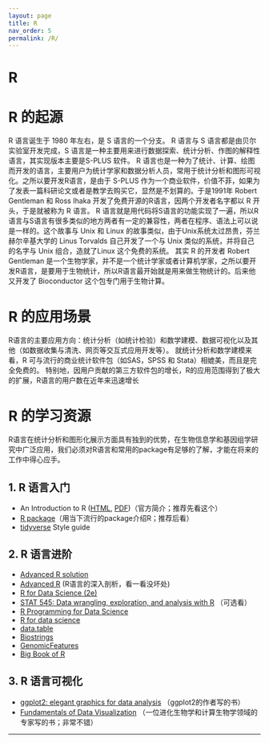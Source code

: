 ```yaml
---
layout: page
title: R
nav_order: 5
permalink: /R/
---
```


# R

# R 的起源
R 语言诞生于 1980 年左右，是 S 语言的一个分支。 R 语言与 S 语言都是由贝尔实验室开发完成，S 语言是一种主要用来进行数据探索、统计分析、作图的解释性语言，其实现版本主要是S-PLUS 软件。
R 语言也是一种为了统计、计算、绘图而开发的语言，主要用户为统计学家和数据分析人员，常用于统计分析和图形可视化。之所以要开发R语言，是由于 S-PLUS 作为一个商业软件，价值不菲，如果为了发表一篇科研论文或者是教学去购买它，显然是不划算的。于是1991年 Robert Gentleman 和 Ross Ihaka 开发了免费开源的R语言，因两个开发者名字都以 R 开头，于是就被称为 R 语言。
R 语言就是用代码将S语言的功能实现了一遍，所以R语言与S语言有很多类似的地方两者有一定的兼容性，两者在程序、语法上可以说是一样的。这个故事与 Unix 和 Linux 的故事类似，由于Unix系统太过昂贵，芬兰赫尔辛基大学的 Linus Torvalds 自己开发了一个与 Unix 类似的系统，并将自己的名字与 Unix 组合，造就了Linux 这个免费的系统。
其实 R 的开发者 Robert Gentleman 是一个生物学家，并不是一个统计学家或者计算机学家，之所以要开发R语言，是要用于生物统计，所以R语言最开始就是用来做生物统计的。后来他又开发了 Bioconductor 这个包专门用于生物计算。

# R 的应用场景
R语言的主要应用方向：统计分析（如统计检验）和数学建模、数据可视化以及其他（如数据收集与清洗、网页等交互式应用开发等）。
就统计分析和数学建模来看，R 可与流行的商业统计软件包（如SAS，SPSS 和 Stata）相媲美，而且是完全免费的。
特别地，因用户贡献的第三方软件包的增长，R的应用范围得到了极大的扩展，R语言的用户数在近年来迅速增长

# R 的学习资源
R语言在统计分析和图形化展示方面具有独到的优势，在生物信息学和基因组学研究中广泛应用，我们必须对R语言和常用的package有足够的了解，才能在将来的工作中得心应手。
## 1. R 语言入门
- An Introduction to R ([HTML](https://cran.r-project.org/doc/manuals/r-release/R-intro.html),  [PDF](https://cran.r-project.org/doc/manuals/r-release/R-intro.pdf))（官方简介；推荐先看这个）
- [R package](https://r-pkgs.org/)（用当下流行的package介绍R；推荐后看）
- [tidyverse](https://style.tidyverse.org/) Style guide

## 2. R 语言进阶
- [Advanced R solution](https://advanced-r-solutions.rbind.io/)
- [Advanced R](https://adv-r.hadley.nz/index.html) (R语言的深入剖析，看一看没坏处)
- [R for Data Science (2e)](https://r4ds.hadley.nz/)
- [STAT 545: Data wrangling, exploration, and analysis with R](https://stat545.com/) （可选看）
- [R Programming for Data Science](https://bookdown.org/rdpeng/rprogdatascience/)
- [R for data science](https://r4ds.had.co.nz/)
- [data.table](https://github.com/Rdatatable/data.table/wiki/Getting-started)
- [Biostrings](https://bioconductor.org/packages/release/bioc/html/Biostrings.html)
- [GenomicFeatures](https://bioconductor.org/packages/release/bioc/html/GenomicFeatures.html)
- [Big Book of R](https://www.bigbookofr.com/)
## 3. R 语言可视化
- [ggplot2: elegant graphics for data analysis](https://ggplot2-book.org/) （ggplot2的作者写的书） 
- [Fundamentals of Data Visualization](https://clauswilke.com/dataviz/) （一位进化生物学和计算生物学领域的专家写的书；非常不错）
  
-----
